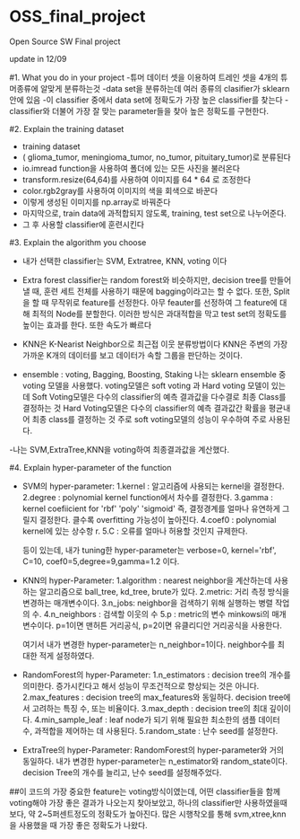 # OSS_final_project
Open Source SW Final project

update in 12/09

#1. What you do in your project
   -튜머 데이터 셋을 이용하여 트레인 셋을 4개의 튜머종류에 알맞게 분류하는것
   -data set을 분류하는데 여러 종류의 clasifier가 sklearn 안에 있음
   -이 classifier 중에서 data set에 정확도가 가장 높은 classifier를 찾는다
   -classifier와 더불어 가장 잘 맞는 parameter들을 찾아 높은 정확도를 구현한다.
   
#2. Explain the training dataset
   - training dataset
   - ( glioma_tumor, meningioma_tumor, no_tumor, pituitary_tumor)로 분류된다
   - io.imread function을 사용하여 폴더에 있는 모든 사진을 불러온다
   - transform.resize(64,64)를 사용하여 이미지를 64 * 64 로 조정한다
   - color.rgb2gray를 사용하여 이미지의 색을 회색으로 바꾼다
   - 이렇게 생성된 이미지를 np.array로 바꿔준다
   - 마지막으로, train data에 과적합되지 않도록, training, test set으로 나누어준다.
   - 그 후 사용할 classifier에 훈련시킨다
  
#3. Explain the algorithm you choose
   - 내가 선택한 classifier는 SVM, Extratree, KNN, voting 이다
   
   - Extra forest classifier는 random forest와 비슷하지만, decision tree를 만들어 낼 때, 훈련 세트 전체를 사용하기 때문에
     bagging이라고는 할 수 없다. 또한, Split을 할 때 무작위로 feature를 선정한다. 아무 feauter를 선정하여 그 feature에 대해
     최적의 Node를 분할한다. 이러한 방식은 과대적합을 막고 test set의 정확도를 높이는 효과를 한다. 또한 속도가 빠르다
     
   - KNN은 K-Nearist Neighbor으로 최근접 이웃 분류방법이다
     KNN은 주변의 가장 가까운 K개의 데이터를 보고 데이터가 속할 그룹을 판단하는 것이다. 
   
   - ensemble : voting, Bagging, Boosting, Staking
     나는 sklearn ensemble 중 voting 모델을 사용했다.
     voting모델은 soft voting 과 Hard voting 모델이 있는데
     Soft Voting모델은 다수의 classifier의 예측 결과값을 다수결로 최종 Class를 결정하는 것
     Hard Voting모델은 다수의 classifier의 예측 결과값간 확률을 평균내어 최종 class를 결정하는 것
     주로 soft voting모델의 성능이 우수하여 주로 사용된다.
   
   -나는 SVM,ExtraTree,KNN을 voting하여 최종결과값을 계산했다.
     
#4. Explain hyper-parameter of the function
   - SVM의 hyper-parameter:
     1.kernel : 알고리즘에 사용되는 kernel을 결정한다. 
     2.degree : polynomial kernel function에서 차수를 결정한다.
     3.gamma : kernel coefiicient for 'rbf' 'poly' 'sigmoid'
               즉, 결정경계를 얼마나 유연하게 그릴지 결정한다. 클수록 overfitting 가능성이 높아진다.
     4.coef0 : polynomial kernel에 있는 상수항 r.
     5.C : 오류를 얼마나 허용할 것인지 규제한다.
     
     등이 있는데, 내가 tuning한 hyper-parameter는 verbose=0, kernel='rbf', C=10, coef0=5,degree=9,gamma=1.2 이다.
     
     
   
   - KNN의 hyper-Parameter:
     1.algorithm : nearest neighbor을 계산하는데 사용하는 알고리즘으로 ball_tree, kd_tree, brute가 있다.
     2.metric: 거리 측정 방식을 변경하는 매개변수이다.
     3.n_jobs: neighbor을 검색하기 위해 실행하는 병렬 작업의 수.
     4.n_neighbors : 검색할 이웃의 수
     5.p : metric의 변수 minkowsi의 매개변수이다. p=1이면 맨허튼 거리공식, p=2이면 유클리디안 거리공식을 사용한다.
     
     여기서 내가 변경한 hyper-parameter는 n_neighbor=1이다. neighbor수를 최대한 적게 설정하였다.
   
   - RandomForest의 hyper-Parameter:
     1.n_estimators : decision tree의 개수를 의미한다. 증가시킨다고 해서 성능이 무조건적으로 향상되는 것은 아니다.
     2.max_features : decision tree의 max_features와 동일하다. decision tree에서 고려하는 특징 수, 또는 비율이다.
     3.max_depth : decision tree의 최대 깊이이다.
     4.min_sample_leaf : leaf node가 되기 위해 필요한 최소한의 샘플 데이터 수, 과적합을 제어하는 데 사용된다.
     5.random_state : 난수 seed를 설정한다.
    
     
   - ExtraTree의 hyper-Parameter:
     RandomForest의 hyper-parameter와 거의 동일하다.
     내가 변경한 hyper-parameter는 n_estimator와 random_state이다.
     decision Tree의 개수를 늘리고, 난수 seed를 설정해주었다.
     
    
 ##이 코드의 가장 중요한 feature는 voting방식이였는데,
 어떤 classifier들을 함께 voting해야 가장 좋은 결과가 나오는지 찾아보았고,
 하나의 classifier만 사용하였을때보다, 약 2~5퍼센트정도의 정확도가 높아진다.
 많은 시행착오를 통해 svm,xtree,knn을 사용했을 때 가장 좋은 정확도가 나왔다.
     
     
  
         
